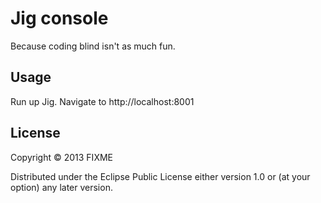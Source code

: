 # Jig console

Because coding blind isn't as much fun.

## Usage

Run up Jig. Navigate to http://localhost:8001

## License

Copyright © 2013 FIXME

Distributed under the Eclipse Public License either version 1.0 or (at
your option) any later version.
